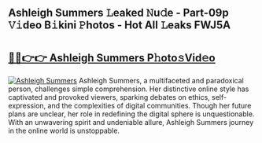 ## Ashleigh Summers 𝙻eaked 𝙽u𝚍e - Part-09p 𝚅𝚒deo B𝚒kini 𝙿hotos - Hot All 𝙻eaks FWJ5A

# <h2><a href="http://ld13xq.urlbe.top/?page=Ashleigh+Summers">🔗🔗👉👉 Ashleigh Summers P𝚑oto𝚜Vid𝚎o</a></h2>

[![Ashleigh Summers](https://i.imgur.com/eBuTRDB.gif)](http://ld13xq.urlbe.top/?page=Ashleigh+Summers)
Ashleigh Summers, a multifaceted and paradoxical person, challenges simple comprehension. Her distinctive online style has captivated and provoked viewers, sparking debates on ethics, self-expression, and the complexities of digital communities. Though her future plans are unclear, her role in redefining the digital sphere is unquestionable. With an unwavering spirit and undeniable allure, Ashleigh Summers journey in the online world is unstoppable.
